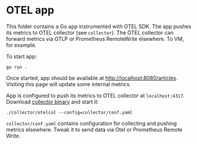 # OTEL app

This folder contains a Go app instrumented with OTEL SDK. The app pushes its metrics to OTEL collector (see `collector`).
The OTEL collector can forward metrics via OTLP or Prometheus RemoteWrite elsewhere. To VM, for example.

To start app:
```
go run .
```

Once started, app should be available at [http://localhost:8080/articles](http://localhost:8080/articles). Visiting
this page will update some internal metrics.

App is configured to push its metrics to OTEL collector at `localhost:4317`. 
Download [collector binary](https://opentelemetry.io/docs/collector/installation/) and start it:
```
./collector/otelcol --config=collector/conf.yaml
```

`collector/conf.yaml` contains configuration for collecting and pushing metrics elsewhere. Tweak it to send data
via Otel or Prometheus Remote Write.